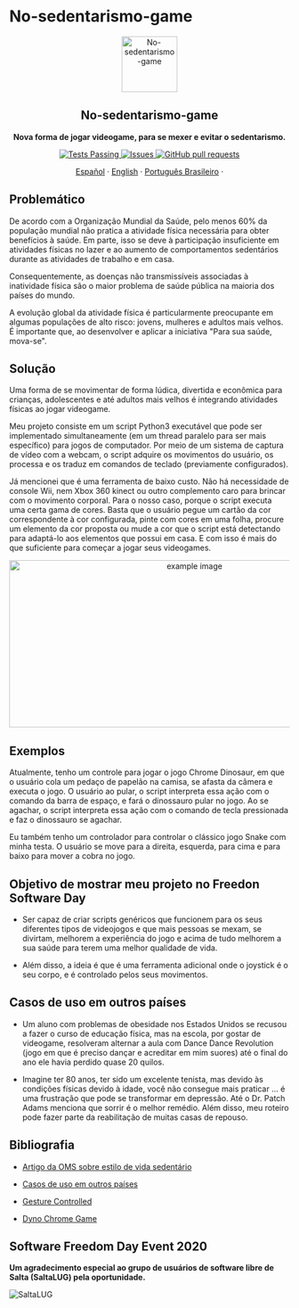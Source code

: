 # No-sedentarismo-game

<p align="center">
 <img width="100px" src="https://github.com/cabustillo13/No-sedentarismo-game/blob/master/Recursos/videojuegos.svg" align="center" alt="No-sedentarismo-game" />
 <h2 align="center">No-sedentarismo-game</h2>
 <p align="center"><b>Nova forma de jogar videogame, para se mexer e evitar o sedentarismo.</b></p>

</p>
  <p align="center">
    <a href="https://github.com/cabustillo13/No-sedentarismo-game/actions/new">
      <img alt="Tests Passing" src="https://github.com/anuraghazra/github-readme-stats/workflows/Test/badge.svg" />
    </a>
        <a href="https://github.com/cabustillo13/No-sedentarismo-game/issues">
      <img alt="Issues" src="https://img.shields.io/github/issues/cabustillo13/No-sedentarismo-game?color=0088ff" />
    </a>
    <a href="https://github.com/cabustillo13/No-sedentarismo-game/pulls">
      <img alt="GitHub pull requests" src="https://img.shields.io/github/issues-pr/cabustillo13/No-sedentarismo-game?color=0088ff" />
    </a>
    <br />
    <p align="center">
    <a href="https://github.com/cabustillo13/No-sedentarismo-game/blob/master/README.md">Español</a>
    ·
    <a href="https://github.com/cabustillo13/No-sedentarismo-game/blob/master/Recursos/English.md">English</a>
    ·
    <a href="https://github.com/cabustillo13/No-sedentarismo-game/blob/master/Recursos/Portugues.md">Português Brasileiro</a>
    ·
  </p>
</p>

## Problemático

De acordo com a Organização Mundial da Saúde, pelo menos 60% da população mundial não pratica a atividade física necessária para obter benefícios à saúde. Em parte, isso se deve à participação insuficiente em atividades físicas no lazer e ao aumento de comportamentos sedentários durante as atividades de trabalho e em casa.

Consequentemente, as doenças não transmissíveis associadas à inatividade física são o maior problema de saúde pública na maioria dos países do mundo.

A evolução global da atividade física é particularmente preocupante em algumas populações de alto risco: jovens, mulheres e adultos mais velhos. É importante que, ao desenvolver e aplicar a iniciativa "Para sua saúde, mova-se".

## Solução

Uma forma de se movimentar de forma lúdica, divertida e econômica para crianças, adolescentes e até adultos mais velhos é integrando atividades físicas ao jogar videogame.

Meu projeto consiste em um script Python3 executável que pode ser implementado simultaneamente (em um thread paralelo para ser mais específico) para jogos de computador. Por meio de um sistema de captura de vídeo com a webcam, o script adquire os movimentos do usuário, os processa e os traduz em comandos de teclado (previamente configurados).

Já mencionei que é uma ferramenta de baixo custo. Não há necessidade de console Wii, nem Xbox 360 kinect ou outro complemento caro para brincar com o movimento corporal. Para o nosso caso, porque o script executa uma certa gama de cores. Basta que o usuário pegue um cartão da cor correspondente à cor configurada, pinte com cores em uma folha, procure um elemento da cor proposta ou mude a cor que o script está detectando para adaptá-lo aos elementos que possui em casa. E com isso é mais do que suficiente para começar a jogar seus videogames.

<p align="center"><img src="https://github.com/cabustillo13/No-sedentarismo-game/blob/master/Recursos/photo1.png" alt="example image" height="300" width="650"></p>

## Exemplos

Atualmente, tenho um controle para jogar o jogo Chrome Dinosaur, em que o usuário cola um pedaço de papelão na camisa, se afasta da câmera e executa o jogo. O usuário ao pular, o script interpreta essa ação com o comando da barra de espaço, e fará o dinossauro pular no jogo. Ao se agachar, o script interpreta essa ação com o comando de tecla pressionada e faz o dinossauro se agachar.

Eu também tenho um controlador para controlar o clássico jogo Snake com minha testa. O usuário se move para a direita, esquerda, para cima e para baixo para mover a cobra no jogo.

## Objetivo de mostrar meu projeto no Freedon Software Day

* Ser capaz de criar scripts genéricos que funcionem para os seus diferentes tipos de videojogos e que mais pessoas se mexam, se divirtam, melhorem a experiência do jogo e acima de tudo melhorem a sua saúde para terem uma melhor qualidade de vida.

* Além disso, a ideia é que é uma ferramenta adicional onde o joystick é o seu corpo, e é controlado pelos seus movimentos.

## Casos de uso em outros países

* Um aluno com problemas de obesidade nos Estados Unidos se recusou a fazer o curso de educação física, mas na escola, por gostar de videogame, resolveram alternar a aula com Dance Dance Revolution (jogo em que é preciso dançar e acreditar em mim suores) até o final do ano ele havia perdido quase 20 quilos.

* Imagine ter 80 anos, ter sido um excelente tenista, mas devido às condições físicas devido à idade, você não consegue mais praticar ... é uma frustração que pode se transformar em depressão. Até o Dr. Patch Adams menciona que sorrir é o melhor remédio. Além disso, meu roteiro pode fazer parte da reabilitação de muitas casas de repouso.

## Bibliografia

* [Artigo da OMS sobre estilo de vida sedentário](https://www.who.int/dietphysicalactivity/factsheet_inactivity/es/)

* [Casos de uso em outros países](https://gestion.pe/blog/juegomaniaticos/2017/04/los-videojuegos-y-el-sedentarismo.html/?ref=gesr)

* [Gesture Controlled](https://github.com/mohitwildbeast/Gesture-Controlled-Snake-Game)

* [Dyno Chrome Game](https://www.pygame.org/news)

## Software Freedom Day Event 2020

**Um agradecimento especial ao grupo de usuários de software libre de Salta (SaltaLUG) pela oportunidade.**

![SaltaLUG](http://wiki.softwarefreedomday.org/2020/Argentina/Salta/SaltaLUG)
